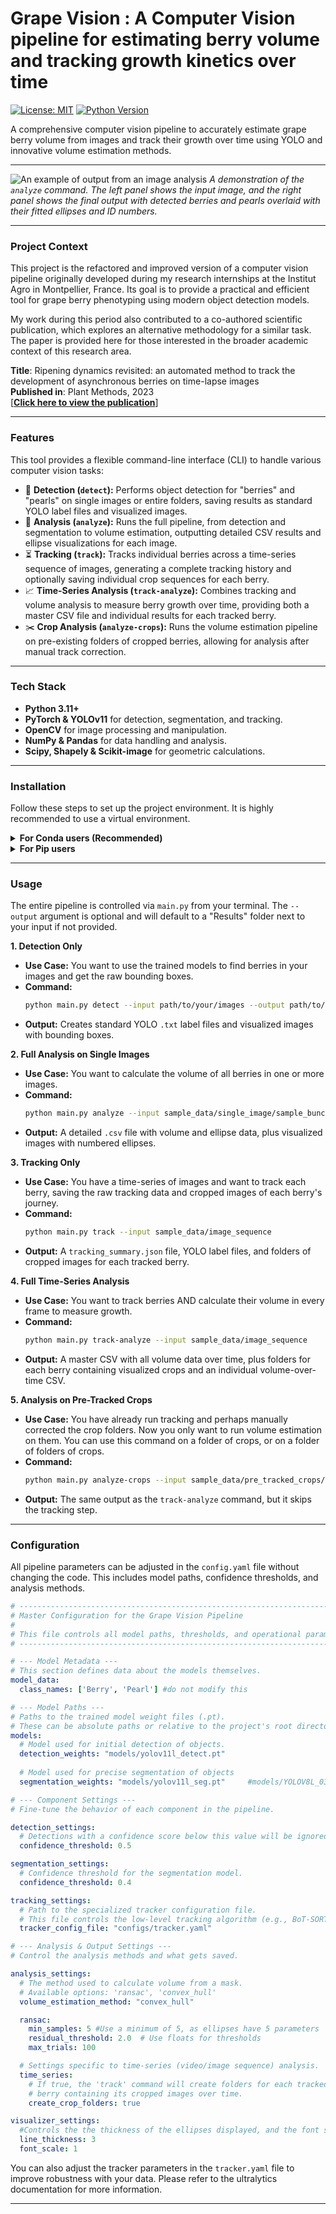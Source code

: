 # Grape Vision : A Computer Vision pipeline for estimating berry volume and tracking growth kinetics over time

[![License: MIT](https://img.shields.io/badge/License-MIT-yellow.svg)](https://opensource.org/licenses/MIT)
[![Python Version](https://img.shields.io/badge/python-3.11%2B-blue.svg)](https://www.python.org/downloads/)

A comprehensive computer vision pipeline to accurately estimate grape berry volume from images and track their growth over time using YOLO and innovative volume estimation methods.

---

![An example of output from an image analysis](docs/images/Before_After.png) 
*A demonstration of the `analyze` command. The left panel shows the input image, and the right panel shows the final output with detected berries and pearls overlaid with their fitted ellipses and ID numbers.*

---

### **Project Context**

This project is the refactored and improved version of a computer vision pipeline originally developed during my research internships at the Institut Agro in Montpellier, France. Its goal is to provide a practical and efficient tool for grape berry phenotyping using modern object detection models.

My work during this period also contributed to a co-authored scientific publication, which explores an alternative methodology for a similar task. The paper is provided here for those interested in the broader academic context of this research area.

**Title**: Ripening dynamics revisited: an automated method to track the development of asynchronous berries on time-lapse images \
**Published in**: Plant Methods, 2023 \
[[**Click here to view the publication**](https://plantmethods.biomedcentral.com/articles/10.1186/s13007-023-01125-8)]


---

### **Features**

This tool provides a flexible command-line interface (CLI) to handle various computer vision tasks:

*   🍇 **Detection (`detect`):** Performs object detection for "berries" and "pearls" on single images or entire folders, saving results as standard YOLO label files and visualized images.
*   🔬 **Analysis (`analyze`):** Runs the full pipeline, from detection and segmentation to volume estimation, outputting detailed CSV results and ellipse visualizations for each image.
*   ⏳ **Tracking (`track`):** Tracks individual berries across a time-series sequence of images, generating a complete tracking history and optionally saving individual crop sequences for each berry.
*   📈 **Time-Series Analysis (`track-analyze`):** Combines tracking and volume analysis to measure berry growth over time, providing both a master CSV file and individual results for each tracked berry.
*   ✂️ **Crop Analysis (`analyze-crops`):** Runs the volume estimation pipeline on pre-existing folders of cropped berries, allowing for analysis after manual track correction.

---

### **Tech Stack**

*   **Python 3.11+**
*   **PyTorch & YOLOv11** for detection, segmentation, and tracking.
*   **OpenCV** for image processing and manipulation.
*   **NumPy & Pandas** for data handling and analysis.
*   **Scipy, Shapely & Scikit-image** for geometric calculations.

---

### **Installation**

Follow these steps to set up the project environment. It is highly recommended to use a virtual environment.

<details>
<summary><strong>For Conda users (Recommended)</strong></summary>

This is the most reliable way to replicate the development environment.

```bash
# Clone the repository
git clone https://github.com/mcafier/grape-vision.git
cd grape-vision

# Create the environment from the file
conda env create -f environment.yml

# Activate the new environment
conda activate grape-vision
```

</details>

<details>
<summary><strong>For Pip users</strong></summary>
This method uses the standard pip and venv tools.

```bash
# Clone the repository and create a virtual environment
git clone https://github.com/mcafier/grape-vision.git
cd grape-vision
python -m venv venv
source venv/bin/activate  # on macOS/Linux
# .\venv\Scripts\activate  # on Windows

# Install the required packages
pip install -r requirements.txt
```
</details>

---

### **Usage**

The entire pipeline is controlled via `main.py` from your terminal. The `--output` argument is optional and will default to a "Results" folder next to your input if not provided.

**1. Detection Only**
*   **Use Case:** You want to use the trained models to find berries in your images and get the raw bounding boxes.
*   **Command:**
    ```bash
    python main.py detect --input path/to/your/images --output path/to/your/output
    ```
*   **Output:** Creates standard YOLO `.txt` label files and visualized images with bounding boxes.

**2. Full Analysis on Single Images**
*   **Use Case:** You want to calculate the volume of all berries in one or more images.
*   **Command:**
    ```bash
    python main.py analyze --input sample_data/single_image/sample_bunch_image.jpg
    ```
*   **Output:** A detailed `.csv` file with volume and ellipse data, plus visualized images with numbered ellipses.

**3. Tracking Only**
*   **Use Case:** You have a time-series of images and want to track each berry, saving the raw tracking data and cropped images of each berry's journey.
*   **Command:**
    ```bash
    python main.py track --input sample_data/image_sequence
    ```
*   **Output:** A `tracking_summary.json` file, YOLO label files, and folders of cropped images for each tracked berry.

**4. Full Time-Series Analysis**
*   **Use Case:** You want to track berries AND calculate their volume in every frame to measure growth.
*   **Command:**
    ```bash
    python main.py track-analyze --input sample_data/image_sequence
    ```
*   **Output:** A master CSV with all volume data over time, plus folders for each berry containing visualized crops and an individual volume-over-time CSV.

**5. Analysis on Pre-Tracked Crops**
*   **Use Case:** You have already run tracking and perhaps manually corrected the crop folders. Now you only want to run volume estimation on them. You can use this command on a folder of crops, or on a folder of folders of crops.
*   **Command:**
    ```bash
    python main.py analyze-crops --input sample_data/pre_tracked_crops/Berry_4
    ```
*   **Output:** The same output as the `track-analyze` command, but it skips the tracking step.

---

### **Configuration**

All pipeline parameters can be adjusted in the `config.yaml` file without changing the code. This includes model paths, confidence thresholds, and analysis methods.

```yaml
# -----------------------------------------------------------------------------
# Master Configuration for the Grape Vision Pipeline
#
# This file controls all model paths, thresholds, and operational parameters.
# -----------------------------------------------------------------------------

# --- Model Metadata ---
# This section defines data about the models themselves.
model_data:
  class_names: ['Berry', 'Pearl'] #do not modify this

# --- Model Paths ---
# Paths to the trained model weight files (.pt).
# These can be absolute paths or relative to the project's root directory.
models:
  # Model used for initial detection of objects.
  detection_weights: "models/yolov11l_detect.pt"
  
  # Model used for precise segmentation of objects
  segmentation_weights: "models/yolov11l_seg.pt"     #models/YOLOV8L_03-08-23.pt

# --- Component Settings ---
# Fine-tune the behavior of each component in the pipeline.

detection_settings:
  # Detections with a confidence score below this value will be ignored.
  confidence_threshold: 0.5

segmentation_settings:
  # Confidence threshold for the segmentation model.
  confidence_threshold: 0.4

tracking_settings:
  # Path to the specialized tracker configuration file.
  # This file controls the low-level tracking algorithm (e.g., BoT-SORT, ByteTrack).
  tracker_config_file: "configs/tracker.yaml"

# --- Analysis & Output Settings ---
# Control the analysis methods and what gets saved.

analysis_settings:
  # The method used to calculate volume from a mask.
  # Available options: 'ransac', 'convex_hull'
  volume_estimation_method: "convex_hull"

  ransac:
    min_samples: 5 #Use a minimum of 5, as ellipses have 5 parameters
    residual_threshold: 2.0  # Use floats for thresholds
    max_trials: 100

  # Settings specific to time-series (video/image sequence) analysis.
  time_series:
    # If true, the 'track' command will create folders for each tracked
    # berry containing its cropped images over time.
    create_crop_folders: true

visualizer_settings:
  #Controls the the thickness of the ellipses displayed, and the font size of the IDs 
  line_thickness: 3
  font_scale: 1
```

You can also adjust the tracker parameters in the `tracker.yaml` file to improve robustness with your data. Please refer to the ultralytics documentation for more information.

---